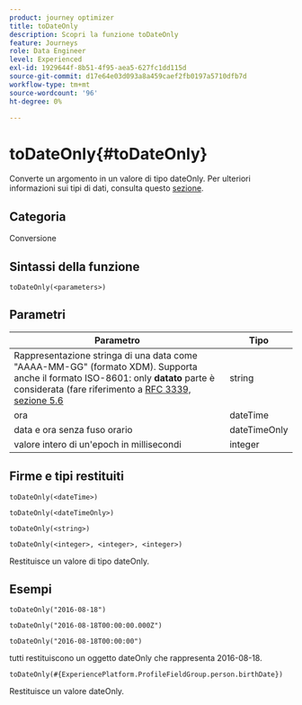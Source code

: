 ```yaml
---
product: journey optimizer
title: toDateOnly
description: Scopri la funzione toDateOnly
feature: Journeys
role: Data Engineer
level: Experienced
exl-id: 1929644f-8b51-4f95-aea5-627fc1dd115d
source-git-commit: d17e64e03d093a8a459caef2fb0197a5710dfb7d
workflow-type: tm+mt
source-wordcount: '96'
ht-degree: 0%

---
```


# toDateOnly{#toDateOnly}

Converte un argomento in un valore di tipo dateOnly. Per ulteriori informazioni sui tipi di dati, consulta questo [sezione](../expression/data-types.md).

## Categoria

Conversione

## Sintassi della funzione

`toDateOnly(<parameters>)`

## Parametri

| Parametro | Tipo |
|-----------|------------------|
| Rappresentazione stringa di una data come &quot;AAAA-MM-GG&quot; (formato XDM). Supporta anche il formato ISO-8601: only **datato** parte è considerata (fare riferimento a [RFC 3339, sezione 5.6](https://www.rfc-editor.org/rfc/rfc3339#section-5.6) | string |
| ora | dateTime |
| data e ora senza fuso orario | dateTimeOnly |
| valore intero di un&#39;epoch in millisecondi | integer |

## Firme e tipi restituiti

`toDateOnly(<dateTime>)`

`toDateOnly(<dateTimeOnly>)`

`toDateOnly(<string>)`

`toDateOnly(<integer>, <integer>, <integer>)`

Restituisce un valore di tipo dateOnly.

## Esempi

`toDateOnly("2016-08-18")`

`toDateOnly("2016-08-18T00:00:00.000Z")`

`toDateOnly("2016-08-18T00:00:00")`

tutti restituiscono un oggetto dateOnly che rappresenta 2016-08-18.

`toDateOnly(#{ExperiencePlatform.ProfileFieldGroup.person.birthDate})`

Restituisce un valore dateOnly.
